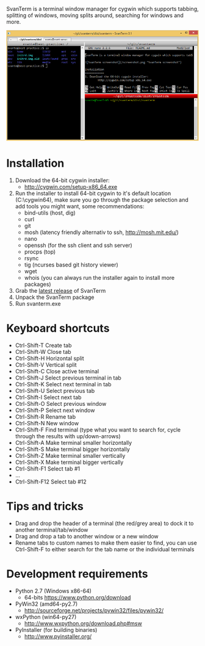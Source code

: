 SvanTerm is a terminal window manager for cygwin which supports tabbing, splitting of windows, moving splits around, searching for windows and more.

![SvanTerm screenshot](/screenshot.png "SvanTerm screenshot")

Installation
============
1. Download the 64-bit cygwin installer:
	- http://cygwin.com/setup-x86_64.exe
2. Run the installer to install 64-bit cygwin to it's default location (C:\cygwin64), make sure you go through the package selection and add tools you might want, some recommendations:
	- bind-utils (host, dig)
	- curl
	- git
	- mosh (latency friendly alternativ to ssh, http://mosh.mit.edu/)
	- nano
	- openssh (for the ssh client and ssh server)
	- procps (top)
	- rsync
	- tig (ncurses based git history viewer)
	- wget
	- whois
	(you can always run the installer again to install more packages)
3. Grab the [latest release](releases) of SvanTerm
4. Unpack the SvanTerm package
5. Run svanterm.exe

Keyboard shortcuts
==================
- Ctrl-Shift-T   Create tab
- Ctrl-Shift-W   Close tab
- Ctrl-Shift-H   Horizontal split
- Ctrl-Shift-V   Vertical split
- Ctrl-Shift-C   Close active terminal
- Ctrl-Shift-J   Select previous terminal in tab
- Ctrl-Shift-K   Select next terminal in tab
- Ctrl-Shift-U   Select previous tab
- Ctrl-Shift-I   Select next tab
- Ctrl-Shift-O   Select previous window
- Ctrl-Shift-P   Select next window
- Ctrl-Shift-R   Rename tab
- Ctrl-Shift-N   New window
- Ctrl-Shift-F   Find terminal (type what you want to search for, cycle through the results with up/down-arrows)
- Ctrl-Shift-A   Make terminal smaller horizontally
- Ctrl-Shift-S   Make terminal bigger horizontally
- Ctrl-Shift-Z   Make terminal smaller vertically
- Ctrl-Shift-X   Make terminal bigger vertically
- Ctrl-Shift-F1  Select tab #1
- ...
- Ctrl-Shift-F12 Select tab #12

Tips and tricks
===============
- Drag and drop the header of a terminal (the red/grey area) to dock it to another terminal/tab/window
- Drag and drop a tab to another window or a new window
- Rename tabs to custom names to make them easier to find, you can use Ctrl-Shift-F to either search for the tab name or the individual terminals

Development requirements
========================
- Python 2.7 (Windows x86-64)
	- 64-bits https://www.python.org/download
- PyWin32 (amd64-py2.7)
	- http://sourceforge.net/projects/pywin32/files/pywin32/
- wxPython (win64-py27)
	- http://www.wxpython.org/download.php#msw
- PyInstaller (for building binaries)
	- http://www.pyinstaller.org/
